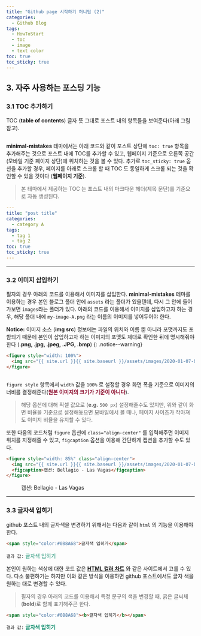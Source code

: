 ```yaml
---
title: "Github page 시작하기 허니팁 (2)"
categories:
  - Github Blog
tags:
  - HowToStart
  - toc
  - image
  - text color
toc: true
toc_sticky: true
---
```


## 3. 자주 사용하는 포스팅 기능

### 3.1 TOC 추가하기

TOC (**table of contents**) 글자 뜻 그대로 포스트 내의 항목들을 보여준다(아래 그림 참고). 

<figure style="width: 90%">
  <img src="{{ site.url }}{{ site.baseurl }}/assets/images/2020-04-16-toc.png" alt="">
</figure>

**minimal-mistakes** 테마에서는 아래 코드와 같이 포스트 상단에 `toc: true` 항목을 추가해주는 것으로 포스트 내에 TOC를 추가할 수 있고, 웹페이지 기준으로 오른쪽 공간 (모바일 기준 페이지 상단)에 위치하는 것을 볼 수 있다. 추가로 `toc_sticky: true` 옵션을 추가할 경우, 페이지를 아래로 스크롤 할 때 TOC 도 동일하게 스크롤 되는 것을 확인할 수 있을 것이다 (**웹페이지 기준**).

>본 테마에서 제공하는 TOC 는 포스트 내의 마크다운 헤더(제목 문단)를 기준으로 자동 생성된다.

```yaml
---
title: "post title"
categories:
  - category A
tags:
  - tag 1
  - tag 2
toc: true
toc_sticky: true
---
```

---

### 3.2 이미지 삽입하기

필자의 경우 아래의 코드를 이용해서 이미지를 삽입한다. **minimal-mistakes** 테마를 이용하는 경우 본인 블로그 폴더 안에 `assets` 라는 폴더가 있을텐데, 다시 그 안에 들어가보면 `images`라는 폴더가 있다. 아래의 코드를 이용해서 이미지를 삽입하고자 하는 경우, 해당 폴더 내에 `my-image-A.png` 라는 이름의 이미지를 넣어두어야 한다.

**Notice:** 이미지 소스 (**img src**) 정보에는 파일의 위치와 이름 뿐 아니라 포맷까지도 포함되기 때문에 본인이 삽입하고자 하는 이미지의 포맷도 제대로 확인한 뒤에 명시해줘야 한다 (**.png, .jpg, .jpeg, .JPG, .bmp**)
{: .notice--warning}

```html
<figure style="width: 100%">
  <img src="{{ site.url }}{{ site.baseurl }}/assets/images/2020-01-07-bellagio.png" alt="">
</figure>
```

<figure style="width: 100%">
  <img src="{{ site.url }}{{ site.baseurl }}/assets/images/2020-01-07-bellagio.png" alt="">
</figure>

`figure style` 항목에서 `width` 값을 `100%` 로 설정할 경우 화면 폭을 기준으로 이미지의 너비를 결정해준다(<span style="color:#8A0829"><b>원본 이미지의 크기가 기준이 아니다</b></span>). 
>해당 옵션에 대해 픽셀 값으로 (**e.g.** `500 px`) 설정해줄수도 있지만, 위와 같이 화면 비율을 기준으로 설정해놓으면 모바일에서 볼 때나, 페이지 사이즈가 작아져도 이미지 비율을 유지할 수 있다.

또한 다음의 코드처럼 `figure` 옵션에 `class="align-center"` 를 입력해주면 이미지 위치를 지정해줄 수 있고, `figcaption` 옵션을 이용해 간단하게 캡션을 추가할 수도 있다.

```html
<figure style="width: 85%" class="align-center">
  <img src="{{ site.url }}{{ site.baseurl }}/assets/images/2020-01-07-bellagio.png" alt="">
  <figcaption>캡션: Bellagio - Las Vagas</figcaption>
</figure> 
```

<figure style="width: 85%" class="align-center">
  <img src="{{ site.url }}{{ site.baseurl }}/assets/images/2020-01-07-bellagio.png" alt="">
  <figcaption>캡션: Bellagio - Las Vagas</figcaption>
</figure>

---

### 3.3 글자색 입히기

github 포스트 내의 글자색을 변경하기 위해서는 다음과 같이 `html` 의 기능을 이용해야한다. 

```html
<span style="color:#088A68">글자색 입히기</span>
```

`결과 값:` <span style="color:#088A68">글자색 입히기</span>

본인이 원하는 색상에 대한 코드 값은 **[HTML 컬러 차트](https://html-color-codes.info/Korean/)** 와 같은 사이트에서 고를 수 있다. 다소 불편하기는 하지만 이와 같은 방식을 이용하면 github 포스트에서도 글자 색을 원하는 대로 변경할 수 있다.
>필자의 경우 아래의 코드를 이용해서 특정 문구의 색을 변경할 때, 굵은 글씨체 (**bold**)로 함께 표기해주곤 한다.

```html
<span style="color:#088A68"><b>글자색 입히기</b></span>
```

`결과 값:` <span style="color:#088A68"><b>글자색 입히기</b></span>